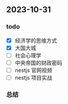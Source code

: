 ## 2023-10-31 

### todo
- [x] 经济学的思维方式
- [x] 大国大城
- [ ] 社会心理学
- [ ] 中央帝国的财政密码
- [ ] nestjs 官网视频
- [ ] nestjs 项目实战

### 总结

